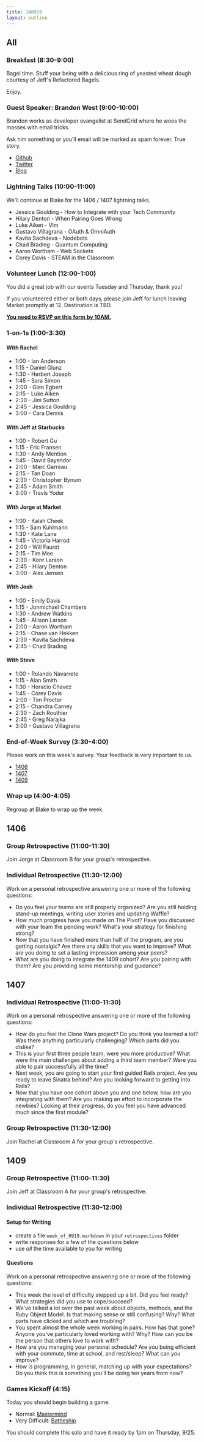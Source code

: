 ```yaml
---
title: 140919
layout: outline
---
```


## All

### Breakfast (8:30-9:00)

Bagel time. Stuff your being with a delicious ring of yeasted wheat dough courtesy of Jeff's Refactored Bagels.

Enjoy.

### Guest Speaker: Brandon West (9:00-10:00)

Brandon works as developer evangelist at SendGrid where he woes the masses with email tricks.

Ask him something or you'll email will be marked as spam forever. True story.

* [Github](https://github.com/brandonmwest)
* [Twitter](https://twitter.com/bwest)
* [Blog](http://www.brandonmwest.com)

### Lightning Talks (10:00-11:00)

We'll continue at Blake for the 1406 / 1407 lightning talks.

* Jessica Goulding - How to Integrate with your Tech Community
* Hilary Denton - When Pairing Goes Wrong
* Luke Aiken - Vim
* Gustavo Villagrana - OAuth & OmniAuth
* Kavita Sachdeva - Nodebots
* Chad Brading - Quantum Computing
* Aaron Wortham - Web Sockets
* Corey Davis - STEAM in the Classroom

### Volunteer Lunch (12:00-1:00)

You did a great job with our events Tuesday and Thursday, thank you!

If you volunteered either or both days, please join Jeff for lunch leaving Market
promptly at 12. Destination is TBD.

**[You need to RSVP on this form by 10AM.](https://docs.google.com/forms/d/1ZOdNWe2mM-aoGe5-25U2S4lpcsnxkoSmxbI-zDDUcpw/viewform?usp=send_form)**

### 1-on-1s (1:00-3:30)

#### With Rachel

* 1:00 - Ian Anderson
* 1:15 - Daniel Glunz
* 1:30 - Herbert Joseph
* 1:45 - Sara Simon
* 2:00 - Glen Egbert
* 2:15 - Luke Aiken
* 2:30 - Jim Sutton
* 2:45 - Jessica Goulding
* 3:00 - Cara Dennis

#### With Jeff at Starbucks

* 1:00 - Robert Gu
* 1:15 - Eric Fransen
* 1:30 - Andy Mention
* 1:45 - David Bayendor
* 2:00 - Marc Garreau
* 2:15 - Tan Doan
* 2:30 - Christopher Bynum
* 2:45 - Adam Smith
* 3:00 - Travis Yoder

#### With Jorge at Market

* 1:00 - Kalah Cheek
* 1:15 - Sam Kuhlmann
* 1:30 - Kate Lane
* 1:45 - Victoria Harrod
* 2:00 - Will Faurot
* 2:15 - Tim Mee
* 2:30 - Konr Larson
* 2:45 - Hilary Denton
* 3:00 - Alex Jensen

#### With Josh

* 1:00 - Emily Davis
* 1:15 - Jonmichael Chambers
* 1:30 - Andrew Watkins
* 1:45 - Allison Larson
* 2:00 - Aaron Wortham
* 2:15 - Chase van Hekken
* 2:30 - Kavita Sachdeva
* 2:45 - Chad Brading

#### With Steve

* 1:00 - Rolando Navarrete
* 1:15 - Alan Smith
* 1:30 - Horacio Chavez
* 1:45 - Corey Davis
* 2:00 - Tim Proctor
* 2:15 - Chandra Carney
* 2:30 - Zach Routhier
* 2:45 - Greg Narajka
* 3:00 - Gustavo Villagrana

### End-of-Week Survey (3:30-4:00)

Please work on this week's survey. Your feedback is very important to us.

* [1406](https://docs.google.com/a/casimircreative.com/forms/d/1P_gJY19qmW3WPknS4F43rt3rcTzXOaqyNcpBcSVWgGo/viewform)
* [1407](https://docs.google.com/a/casimircreative.com/forms/d/1TTl9LYhGFtJEVwmlNvpsEGgzJKg7EPyCzeYHflag9a8/viewform)
* [1409](https://docs.google.com/a/casimircreative.com/forms/d/1wzuSY2Cb_Jg0qy5TZuRpnst-7DdUBBZgVgzA-V2juAo/viewform)

### Wrap up (4:00-4:05)

Regroup at Blake to wrap up the week.

## 1406

### Group Retrospective (11:00-11:30)

Join Jorge at Classroom B for your group's retrospective.

### Individual Retrospective (11:30-12:00)

Work on a personal retrospective answering one or more of the following questions:

* Do you feel your teams are still properly organized? Are you still holding stand-up meetings, writing user stories and updating Waffle?
* How much progress have you made on The Pivot? Have you discussed with your team the pending work? What's your strategy for finishing strong?
* Now that you have finished more than half of the program, are you getting nostalgic? Are there any skills that you want to improve? What are you doing to set a lasting impression among your peers?
* What are you doing to integrate the 1409 cohort? Are you pairing with them? Are you providing some mentorship and guidance?

## 1407

### Individual Retrospective (11:00-11:30)

Work on a personal retrospective answering one or more of the following questions:

* How do you feel the Clone Wars project? Do you think you learned a lot? Was there anything particularly challenging? Which parts did you dislike?
* This is your first three people team, were you more productive? What were the main challenges about adding a third team member? Were you able to pair successfully all the time?
* Next week, you are going to start your first guided Rails project. Are you ready to leave Sinatra behind? Are you looking forward to getting into Rails?
* Now that you have one cohort above you and one below, how are you integrating with them? Are you making an effort to incorporate the newbies? Looking at their progress, do you feel you have advanced much since the first module?

### Group Retrospective (11:30-12:00)

Join Rachel at Classroom A for your group's retrospective.

## 1409

### Group Retrospective (11:00-11:30)

Join Jeff at Classroom A for your group's retrospective.

### Individual Retrospective (11:30-12:00)

#### Setup for Writing

* create a file `week_of_0919.markdown` in your `retrospectives` folder
* write responses for a few of the questions below
* use *all* the time available to you for writing

#### Questions

Work on a personal retrospective answering one or more of the following questions:

* This week the level of difficulty stepped up a bit. Did you feel ready? What strategies did you use to cope/succeed?
* We've talked a lot over the past week about objects, methods, and the Ruby Object Model. Is that making sense or still confusing? Why? What parts have clicked and which are troubling?
* You spent almost the whole week working in pairs. How has that gone? Anyone you've particularly loved working with? Why? How can you be the person that others love to work with?
* How are you managing your personal schedule? Are you being efficient with your commute, time at school, and rest/sleep? What can you improve?
* How is programming, in general, matching up with your expectations? Do you think this is something you'll be doing ten years from now?

### Games Kickoff (4:15)

Today you should begin building a game:

* Normal: [Mastermind](http://tutorials.jumpstartlab.com/projects/mastermind.html)
* Very Difficult: [Battleship](http://tutorials.jumpstartlab.com/projects/battleship.html)

You should complete this solo and have it ready by 1pm on Thursday, 9/25.
